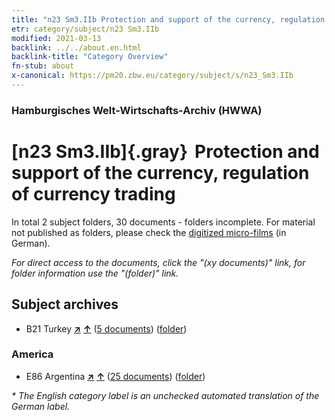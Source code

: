 ```yaml
---
title: "n23 Sm3.IIb Protection and support of the currency, regulation of currency trading"
etr: category/subject/n23 Sm3.IIb
modified: 2021-03-13
backlink: ../../about.en.html
backlink-title: "Category Overview"
fn-stub: about
x-canonical: https://pm20.zbw.eu/category/subject/s/n23_Sm3.IIb
---
```


### Hamburgisches Welt-Wirtschafts-Archiv (HWWA)
# [n23 Sm3.IIb]{.gray}&#8201; Protection and support of the currency, regulation of currency trading&#160; 





In total 2 subject folders, 30 documents - folders incomplete.
For material not published as folders, please check the [digitized micro-films](/film/h1_sh.de.html) (in German).

_For direct access to the documents, click the "(xy documents)" link, for folder information use the "(folder)" link._

## Subject archives


- B21 Turkey [**&nearr;**](../../../geo/i/141111/about.en.html "Turkey (all folders)") [**&uarr;**](../../../geo/about.en.html#B21 "Country category system") (<a href="https://pm20.zbw.eu/dfgview/sh/141111,145311" title="about: Turkey : Protection and support of the currency, regulation of currency trading" target="_blank">5 documents</a>) ([folder](../../../../folder/sh/1411xx/141111/1453xx/145311/about.en.html))

### America

- E86 Argentina [**&nearr;**](../../../geo/i/141692/about.en.html "Argentina (all folders)") [**&uarr;**](../../../geo/about.en.html#E86 "Country category system") (<a href="https://pm20.zbw.eu/dfgview/sh/141692,145311" title="about: Argentina : Protection and support of the currency, regulation of currency trading" target="_blank">25 documents</a>) ([folder](../../../../folder/sh/1416xx/141692/1453xx/145311/about.en.html))


_* The English category label is an unchecked automated translation of the German label._

